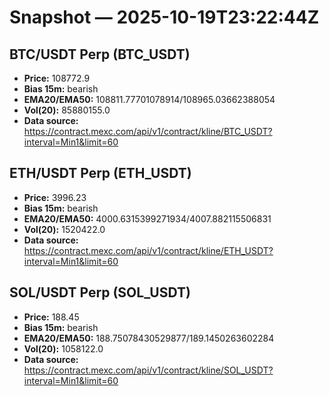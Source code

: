 # Snapshot — 2025-10-19T23:22:44Z

## BTC/USDT Perp (BTC_USDT)
- **Price:** 108772.9
- **Bias 15m:** bearish
- **EMA20/EMA50:** 108811.77701078914/108965.03662388054
- **Vol(20):** 85880155.0
- **Data source:** https://contract.mexc.com/api/v1/contract/kline/BTC_USDT?interval=Min1&limit=60

## ETH/USDT Perp (ETH_USDT)
- **Price:** 3996.23
- **Bias 15m:** bearish
- **EMA20/EMA50:** 4000.6315399271934/4007.882115506831
- **Vol(20):** 1520422.0
- **Data source:** https://contract.mexc.com/api/v1/contract/kline/ETH_USDT?interval=Min1&limit=60

## SOL/USDT Perp (SOL_USDT)
- **Price:** 188.45
- **Bias 15m:** bearish
- **EMA20/EMA50:** 188.75078430529877/189.1450263602284
- **Vol(20):** 1058122.0
- **Data source:** https://contract.mexc.com/api/v1/contract/kline/SOL_USDT?interval=Min1&limit=60
